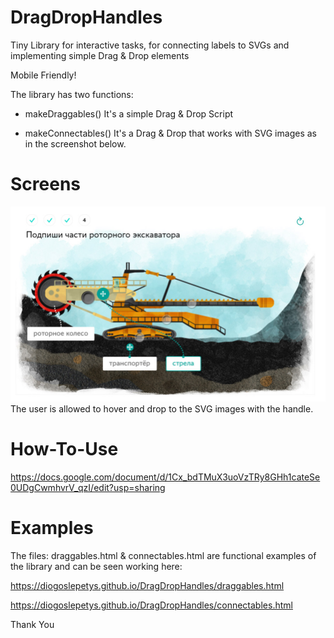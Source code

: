 # DragDropHandles
Tiny Library for interactive tasks, for connecting labels to SVGs and implementing simple Drag &amp; Drop elements

Mobile Friendly!

The library has two functions:

* makeDraggables()
	It's a simple Drag & Drop Script

* makeConnectables()
	It's a Drag & Drop that works with SVG images as in the screenshot below.

# Screens
![Handles](https://raw.githubusercontent.com/DiogoSlepetys/DragDropHandles/b862b59c/screens/handleExample.jpg)
The user is allowed to hover and drop to the SVG images with the handle.

# How-To-Use
https://docs.google.com/document/d/1Cx_bdTMuX3uoVzTRy8GHh1cateSe0UDgCwmhvrV_qzI/edit?usp=sharing

# Examples
The files: draggables.html & connectables.html
are functional examples of the library and can be seen working here:

https://diogoslepetys.github.io/DragDropHandles/draggables.html

https://diogoslepetys.github.io/DragDropHandles/connectables.html

Thank You
